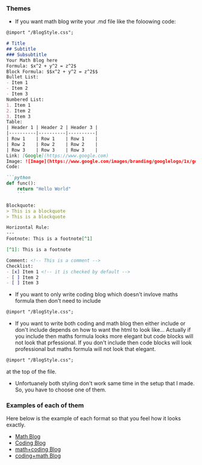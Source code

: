 ### Themes
<!-- - [ ] [Dracula](https://draculatheme.com/)
- [ ] [Nord](https://www.nordtheme.com/)
- [ ] [Solarized Dark](https://ethanschoonover.com/solarized/)
- [ ] [Monokai](https://monokai.pro/)
- [ ] [Gruvbox](https://github.com/morhetz/gruvbox)
- [ ] [One Dark](https://github.com/atom/one-dark-syntax)
- [ ] [Material Theme](https://material-theme.site/)
- [ ] [Palenight](https://marketplace.visualstudio.com/items?itemName=whizkydee.material-palenight-theme)
- [ ] [Cobalt2](https://github.com/wesbos/cobalt2)
- [ ] [Night Owl](https://github.com/sdras/night-owl-vscode-theme)
- [ ] [Ayu](https://github.com/dempfi/ayu)
- [ ] [SynthWave '84](https://github.com/robb0wen/synthwave-vscode)
- [ ] [Shades of Purple](https://github.com/ahmadawais/shades-of-purple-vscode)
- [ ] [Oceanic Next](https://github.com/voronianski/oceanic-next-color-scheme)
- [ ] [Tokyo Night](https://github.com/enkia/tokyo-night-vscode-theme)
- [ ] [Horizon](https://github.com/jolaleye/horizon-theme-vscode)
- [ ] [Dark+ Material](https://github.com/Equinusocio/vsc-material-theme)
- [ ] [Arc Dark](https://github.com/horst3180/arc-theme)
- [ ] [Seti UI](https://github.com/jesseweed/seti-ui)
- [ ] [Flatland](https://github.com/thinkpixellab/flatland) -->

- If you want math blog write your .md file like the foloowing code:
```markdown
@import "/BlogStyle.css";

# Title
## Subtitle
### Subsubtitle
Your Math Blog here
Formula: $x^2 + y^2 = z^2$
Block Formula: $$x^2 + y^2 = z^2$$
Bullet List:
- Item 1
- Item 2
- Item 3
Numbered List:
1. Item 1
2. Item 2
3. Item 3
Table:
| Header 1 | Header 2 | Header 3 |
|----------|----------|----------|
| Row 1    | Row 1    | Row 1    |
| Row 2    | Row 2    | Row 2    |
| Row 3    | Row 3    | Row 3    |
Link: [Google](https://www.google.com)
Image: ![Image](https://www.google.com/images/branding/googlelogo/1x/googlelogo_color_272x92dp.png)
Code:

```python
def func():
    return "Hello World"
    ```

Blockquote:
> This is a blockquote
> This is a blockquote

Horizontal Rule:
---
Footnote: This is a footnote[^1]

[^1]: This is a footnote

Comment: <!-- This is a comment -->
Checklist:
- [x] Item 1 <!-- it is checked by default -->
- [ ] Item 2
- [ ] Item 3

```
- If you want to only write coding blog which doesn't invlove maths formula then don't need to include 
```markdown
@import "/BlogStyle.css";
```
- If you want to write both coding and math blog then either include or don't include depends on how to want the html to look like... Actually if you include then maths formula looks more elegant but code blocks will not look that prfessional. If you don't include then code blocks will look professional but maths formula will not look that elegant.
```markdown
@import "/BlogStyle.css";
``` 
at the top of the file.
- Unfortuanely both styling don't work same time in the setup that I made. So, you have to choose one of them.

### Examples of each of them
Here below is the example of each format so that you feel how it looks exactly.
- [Math Blog](https://atrajit-sarkar.github.io/MyMathsBlogs/samples/mathblog/mathblog.html)
- [Coding Blog](https://atrajit-sarkar.github.io/MyMathsBlogs/samples/codingBlog/index.html)
- [math+coding Blog](https://atrajit-sarkar.github.io/MyMathsBlogs/samples/math+codingblog/math+coding.html)
- [coding+math Blog](https://atrajit-sarkar.github.io/MyMathsBlogs/samples/coding+mathBlog/index.html)
